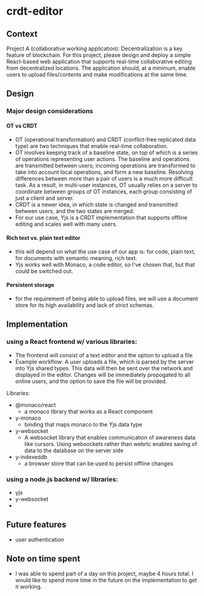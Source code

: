 # crdt-editor

## Context

Project A (collaborative working application): Decentralization is a key feature of blockchain. For this project, please design and deploy a simple React-based web application that supports real-time collaborative editing from decentralized locations. The application should, at a minimum, enable users to upload files/contents and make modifications at the same time.

## Design

### Major design considerations

#### OT vs CRDT 
- OT (operational transformation) and CRDT (conflict-free replicated data type) are two techniques that enable real-time collaboration. 
- OT involves keeping track of a baseline state, on top of which is a series of operations representing user actions. The baseline and operations are transmitted between users; incoming operations are transformed to take into account local operations, and form a new baseline. Resolving differences between more than a pair of users is a much more difficult task. As a result, in multi-user instances, OT usually relies on a server to coordinate between groups of OT instances, each group consisting of just a client and server.
- CRDT is a newer idea, in which state is changed and transmitted between users, and the two states are merged.
- For our use case, Yjs is a CRDT implementation that supports offline editing and scales well with many users.

#### Rich text vs. plain text editor
- this will depend on what the use case of our app is: for code, plain text, for documents with semantic meaning, rich text.
- Yjs works well with Monaco, a code editor, so I've chosen that, but that could be switched out.

#### Persistent storage 
- for the requirement of being able to upload files, we will use a document store for its high availability and lack of strict schemas.

## Implementation

### using a React frontend w/ various libraries:
- The frontend will consist of a text editor and the option to upload a file
- Example workflow: A user uploads a file, which is parsed by the server into Yjs shared types. This data will then be sent over the network and displayed in the editor. Changes will be immediately propogated to all online users, and the option to save the file will be provided.

Libraries:
- @monaco/react
  - a monaco library that works as a React component
- y-monaco
  - binding that maps monaco to the Yjs data type
- y-websocket
  - A websocket library that enables communication of awareness data like cursors. Using websockets rather than webrtc enables saving of data to the database on the server side
- y-indexeddb
  - a browser store that can be used to persist offline changes


### using a node.js backend w/ libraries:
- yjs
- y-websocket
- 

## Future features
- user authentication

## Note on time spent
- I was able to spend part of a day on this project, maybe 4 hours total. I would like to spend more time in the future on the implementation to get it working.